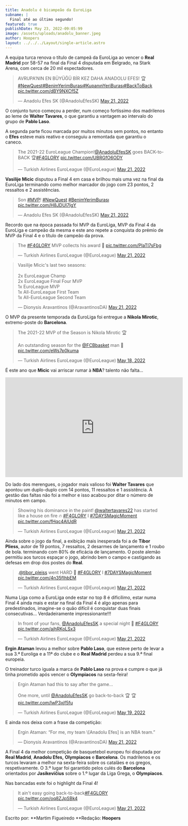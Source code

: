 ```yaml
---
title: Anadolu é bicampeão da EuroLiga
subname: |
  Final até ao último segundo!
featured: true
publishDate: May 23, 2022-09:05:99
image: /assets/uploads/anadolu_banner.jpeg
author: Hoopers
layout: ../../../Layout/single-article.astro
---
```

A equipa turca renova o título de campeã da EuroLiga ao vencer o **Real Madrid** por 58-57 na final da Final 4 disputada em Belgrado, na Stark Arena, com cerca de 20 mil espectadores.

<blockquote class="twitter-tweet"><p lang="tr" dir="ltr">AVRUPA’NIN EN BÜYÜĞÜ BİR KEZ DAHA ANADOLU EFES! 🏆<a href="https://twitter.com/hashtag/NewQuest?src=hash&amp;ref_src=twsrc%5Etfw">#NewQuest</a><a href="https://twitter.com/hashtag/BenimYerimBuras%C4%B1?src=hash&amp;ref_src=twsrc%5Etfw">#BenimYerimBurası</a><a href="https://twitter.com/hashtag/Kupan%C4%B1nYeriBuras%C4%B1?src=hash&amp;ref_src=twsrc%5Etfw">#KupanınYeriBurası</a><a href="https://twitter.com/hashtag/BackToBack?src=hash&amp;ref_src=twsrc%5Etfw">#BackToBack</a> <a href="https://t.co/dBY9NXCf5Z">pic.twitter.com/dBY9NXCf5Z</a></p>&mdash; Anadolu Efes SK (@AnadoluEfesSK) <a href="https://twitter.com/AnadoluEfesSK/status/1528085744971042818?ref_src=twsrc%5Etfw">May 21, 2022</a></blockquote>

O conjunto turco começou a perder, num começo fortíssimo dos madrilenos ao leme de **Walter Tavares**, o que garantiu a vantagem ao intervalo do grupo de **Pablo Laso**.

A segunda parte ficou marcada por muitos minutos sem pontos, no entanto o **Efes** esteve mais reativo e conseguiu a remontada que garantiu o caneco. 

<blockquote class="twitter-tweet"><p lang="en" dir="ltr">The 2021-22 EuroLeague Champion!<a href="https://twitter.com/AnadoluEfesSK?ref_src=twsrc%5Etfw">@AnadoluEfesSK</a> goes BACK-to-BACK 🏆<a href="https://twitter.com/hashtag/F4GLORY?src=hash&amp;ref_src=twsrc%5Etfw">#F4GLORY</a> <a href="https://t.co/UBRGfO6ODY">pic.twitter.com/UBRGfO6ODY</a></p>&mdash; Turkish Airlines EuroLeague (@EuroLeague) <a href="https://twitter.com/EuroLeague/status/1528085116861440000?ref_src=twsrc%5Etfw">May 21, 2022</a></blockquote>

**Vasilije Micic** disputou a Final 4 em casa e brilhou mais uma vez na final da EuroLiga terminando como melhor marcador do jogo com 23 pontos, 2 ressaltos e 2 assistências.

<blockquote class="twitter-tweet"><p lang="und" dir="ltr">Son <a href="https://twitter.com/hashtag/MVP?src=hash&amp;ref_src=twsrc%5Etfw">#MVP</a>! <a href="https://twitter.com/hashtag/NewQuest?src=hash&amp;ref_src=twsrc%5Etfw">#NewQuest</a> <a href="https://twitter.com/hashtag/BenimYerimBuras%C4%B1?src=hash&amp;ref_src=twsrc%5Etfw">#BenimYerimBurası</a> <a href="https://t.co/H8JDUI7IgY">pic.twitter.com/H8JDUI7IgY</a></p>&mdash; Anadolu Efes SK (@AnadoluEfesSK) <a href="https://twitter.com/AnadoluEfesSK/status/1528080370335420418?ref_src=twsrc%5Etfw">May 21, 2022</a></blockquote>

Recordo que na época passada foi MVP da EuroLiga, MVP da Final 4 da EuroLiga e campeão da mesma e este ano repete a conquista do prémio de MVP da Final 4 e o título de campeão da prova.

<blockquote class="twitter-tweet"><p lang="en" dir="ltr">The <a href="https://twitter.com/hashtag/F4GLORY?src=hash&amp;ref_src=twsrc%5Etfw">#F4GLORY</a> MVP collects his award 👏 <a href="https://t.co/PIaTl7sFbg">pic.twitter.com/PIaTl7sFbg</a></p>&mdash; Turkish Airlines EuroLeague (@EuroLeague) <a href="https://twitter.com/EuroLeague/status/1528089937345761280?ref_src=twsrc%5Etfw">May 21, 2022</a></blockquote>

<blockquote class="twitter-tweet"><p lang="en" dir="ltr">Vasilije Micic&#39;s last two seasons: <br><br>2x EuroLeague Champ<br>2x EuroLeague Final Four MVP <br>1x EuroLeague MVP<br>1x All-EuroLeague First Team <br>1x All-EuroLeague Second Team</p>&mdash; Dionysis Aravantinos (@AravantinosDA) <a href="https://twitter.com/AravantinosDA/status/1528087532206014464?ref_src=twsrc%5Etfw">May 21, 2022</a></blockquote>

O MVP da presente temporada da EuroLiga foi entregue a **Nikola Mirotic**, extremo-poste do **Barcelona**.

<blockquote class="twitter-tweet"><p lang="en" dir="ltr">The 2021-22 MVP of the Season is Nikola Mirotic 🏆 <br><br>An outstanding season for the <a href="https://twitter.com/FCBbasket?ref_src=twsrc%5Etfw">@FCBbasket</a> man 👏 <a href="https://t.co/eWs7p0kuma">pic.twitter.com/eWs7p0kuma</a></p>&mdash; Turkish Airlines EuroLeague (@EuroLeague) <a href="https://twitter.com/EuroLeague/status/1526867206428057600?ref_src=twsrc%5Etfw">May 18, 2022</a></blockquote>

É este ano que **Micic** vai arriscar rumar à **NBA**? talento não falta…

<iframe width="560" height="315" src="https://www.youtube.com/embed/Cd5adMjZNMA" title="YouTube video player" frameborder="0" allow="accelerometer; autoplay; clipboard-write; encrypted-media; gyroscope; picture-in-picture" allowfullscreen></iframe>

Do lado dos merengues, o jogador mais valioso foi **Walter Tavares** que apontou um duplo-duplo com 14 pontos, 11 ressaltos e 1 assistência. A gestão das faltas não foi a melhor e isso acabou por ditar o número de minutos em campo.

<blockquote class="twitter-tweet"><p lang="en" dir="ltr">Showing his dominance in the paint! <a href="https://twitter.com/waltertavares22?ref_src=twsrc%5Etfw">@waltertavares22</a> has started like a house on fire 🔥 <a href="https://twitter.com/hashtag/F4GLORY?src=hash&amp;ref_src=twsrc%5Etfw">#F4GLORY</a> I <a href="https://twitter.com/hashtag/7DAYSMagicMoment?src=hash&amp;ref_src=twsrc%5Etfw">#7DAYSMagicMoment</a> <a href="https://t.co/fHqc4AlUdR">pic.twitter.com/fHqc4AlUdR</a></p>&mdash; Turkish Airlines EuroLeague (@EuroLeague) <a href="https://twitter.com/EuroLeague/status/1528062412955467776?ref_src=twsrc%5Etfw">May 21, 2022</a></blockquote>

Ainda sobre o jogo da final, a exibição mais inesperada foi a de **Tibor Pliess**, autor de 19 pontos, 7 ressaltos, 2 desarmes de lançamento e 1 roubo de bola. terminando com 80% de eficácia de lançamento. O poste alemão permitiu aos turcos espaçar o jogo, abrindo bem o campo e castigando as defesas em drop dos postes do **Real**.

<blockquote class="twitter-tweet"><p lang="en" dir="ltr">.<a href="https://twitter.com/tibor_pleiss?ref_src=twsrc%5Etfw">@tibor_pleiss</a> went HARD 😤 <a href="https://twitter.com/hashtag/F4GLORY?src=hash&amp;ref_src=twsrc%5Etfw">#F4GLORY</a> I <a href="https://twitter.com/hashtag/7DAYSMagicMoment?src=hash&amp;ref_src=twsrc%5Etfw">#7DAYSMagicMoment</a> <a href="https://t.co/4n35fIhbEM">pic.twitter.com/4n35fIhbEM</a></p>&mdash; Turkish Airlines EuroLeague (@EuroLeague) <a href="https://twitter.com/EuroLeague/status/1528083182343553024?ref_src=twsrc%5Etfw">May 21, 2022</a></blockquote>

Numa Liga como a EuroLiga onde estar no top 8 é dificílimo, estar numa Final 4 ainda mais e estar na final da Final 4 é algo apenas para predestinados, imagine-se o quão difícil é conquistar duas finais consecutivas… Verdadeiramente impressionante!!!

<blockquote class="twitter-tweet"><p lang="en" dir="ltr">In front of your fans, <a href="https://twitter.com/AnadoluEfesSK?ref_src=twsrc%5Etfw">@AnadoluEfesSK</a> a special night 🙏 <a href="https://twitter.com/hashtag/F4GLORY?src=hash&amp;ref_src=twsrc%5Etfw">#F4GLORY</a> <a href="https://t.co/ajhRKoLSx3">pic.twitter.com/ajhRKoLSx3</a></p>&mdash; Turkish Airlines EuroLeague (@EuroLeague) <a href="https://twitter.com/EuroLeague/status/1528091430954143744?ref_src=twsrc%5Etfw">May 21, 2022</a></blockquote>

**Ergin Ataman** levou a melhor sobre **Pablo Laso**, que esteve perto de levar a sua 3.ª Euroliga e a 11ª do clube e o **Real Madrid** perdeu a sua 9.ª final europeia.

O treinador turco iguala a marca de **Pablo Laso** na prova e cumpre o que já tinha prometido após vencer o **Olympiacos** na sexta-feira!

<blockquote class="twitter-tweet"><p lang="en" dir="ltr">Ergin Ataman had this to say after the game...<br><br>One more, until <a href="https://twitter.com/AnadoluEfesSK?ref_src=twsrc%5Etfw">@AnadoluEfesSK</a> go back-to-back 🏆 🏆 <a href="https://t.co/lwP3xjf5fu">pic.twitter.com/lwP3xjf5fu</a></p>&mdash; Turkish Airlines EuroLeague (@EuroLeague) <a href="https://twitter.com/EuroLeague/status/1527349850194399243?ref_src=twsrc%5Etfw">May 19, 2022</a></blockquote>

E ainda nos deixa com a frase da competição:

<blockquote class="twitter-tweet"><p lang="en" dir="ltr">Ergin Ataman: “For me, my team \[Anadolu Efes] is an NBA team.”</p>&mdash; Dionysis Aravantinos (@AravantinosDA) <a href="https://twitter.com/AravantinosDA/status/1528110419772153858?ref_src=twsrc%5Etfw">May 21, 2022</a></blockquote>

A Final 4 da melhor competição de basquetebol europeu foi disputada por **Real Madrid**, **Anadolu Efes,** **Olympiacos** e **Barcelona**. Os madrilenos e os turcos levaram a melhor na sexta-feira sobre os catalães e os gregos, respetivamente. O 3.º lugar foi garantido pelos culés do **Barcelona** orientados por **Jasikevičius** sobre o 1.º lugar da Liga Grega, o **Olympiacos**.

Nas bancadas este foi o highlight da Final 4!

<blockquote class="twitter-tweet"><p lang="en" dir="ltr">It ain&#39;t easy going back-to-back<a href="https://twitter.com/hashtag/F4GLORY?src=hash&amp;ref_src=twsrc%5Etfw">#F4GLORY</a> <a href="https://t.co/oq8ZJpSBk4">pic.twitter.com/oq8ZJpSBk4</a></p>&mdash; Turkish Airlines EuroLeague (@EuroLeague) <a href="https://twitter.com/EuroLeague/status/1528091071519113218?ref_src=twsrc%5Etfw">May 21, 2022</a></blockquote>

Escrito por: **Martim Figueiredo **Redação: **Hoopers**

<script async src="https://platform.twitter.com/widgets.js" charset="utf-8"></script>